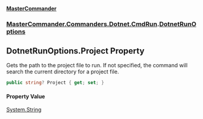 #### [MasterCommander](MasterCommander.md 'MasterCommander')
### [MasterCommander.Commanders.Dotnet.CmdRun](MasterCommander.md#MasterCommander.Commanders.Dotnet.CmdRun 'MasterCommander.Commanders.Dotnet.CmdRun').[DotnetRunOptions](DotnetRunOptions.md 'MasterCommander.Commanders.Dotnet.CmdRun.DotnetRunOptions')

## DotnetRunOptions.Project Property

Gets the path to the project file to run. If not specified, the command will search the current directory for a project file.

```csharp
public string? Project { get; set; }
```

#### Property Value
[System.String](https://docs.microsoft.com/en-us/dotnet/api/System.String 'System.String')